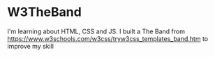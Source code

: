 # W3TheBand
I'm learning about HTML, CSS and JS. I built a The Band from https://www.w3schools.com/w3css/tryw3css_templates_band.htm to improve my skill